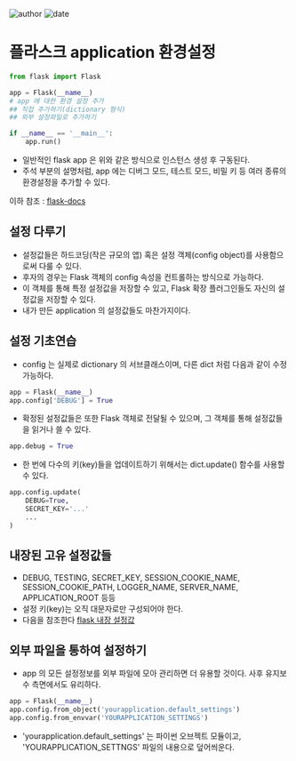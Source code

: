 ﻿![author](https://img.shields.io/badge/author-daesungRa-lightgray.svg?style=flat-square)
![date](https://img.shields.io/badge/date-190503-lightgray.svg?style=flat-square)

# 플라스크 application 환경설정

```python
from flask import Flask

app = Flask(__name__)
# app 에 대한 환경 설정 추가
## 직접 추가하기(dictionary 형식)
## 외부 설정파일로 추가하기

if __name__ == '__main__':
	app.run()
```

- 일반적인 flask app 은 위와 같은 방식으로 인스턴스 생성 후 구동된다.
- 주석 부분의 설명처럼, app 에는 디버그 모드, 테스트 모드, 비밀 키 등 여러 종류의 환경설정을 추가할 수 있다.

이하 참조 : [flask-docs](https://flask-docs-kr.readthedocs.io/ko/latest/config.html)

## 설정 다루기

- 설정값들은 하드코딩(작은 규모의 앱) 혹은 설정 객체(config object)를 사용함으로써 다룰 수 있다.
- 후자의 경우는 Flask 객체의 config 속성을 컨트롤하는 방식으로 가능하다.
- 이 객체를 통해 특정 설정값을 저장할 수 있고, Flask 확장 플러그인들도 자신의 설정값을 저장할 수 있다.
- 내가 만든 application 의 설정값들도 마찬가지이다.

## 설정 기초연습

- config 는 실제로 dictionary 의 서브클래스이며, 다른 dict 처럼 다음과 같이 수정 가능하다.

```python
app = Flask(__name__)
app.config['DEBUG'] = True
```

- 확정된 설정값들은 또한 Flask 객체로 전달될 수 있으며, 그 객체를 통해 설정값들을 읽거나 쓸 수 있다.

```python
app.debug = True
```

- 한 번에 다수의 키(key)들을 업데이트하기 위해서는 dict.update() 함수를 사용할 수 있다.

```python
app.config.update(
	DEBUG=True,
	SECRET_KEY='...'
	...
)
```

## 내장된 고유 설정값들

- DEBUG, TESTING, SECRET_KEY, SESSION_COOKIE_NAME, SESSION_COOKIE_PATH, LOGGER_NAME, SERVER_NAME, APPLICATION_ROOT 등등
- 설정 키(key)는 오직 대문자로만 구성되어야 한다.
- 다음을 참조한다
[flask 내장 설정값](https://flask-docs-kr.readthedocs.io/ko/latest/config.html#id3)

## 외부 파일을 통하여 설정하기

- app 의 모든 설정정보를 외부 파일에 모아 관리하면 더 유용할 것이다. 사후 유지보수 측면에서도 유리하다.

```python
app = Flask(__name__)
app.config.from_object('yourapplication.default_settings')
app.config.from_envvar('YOURAPPLICATION_SETTINGS')
```

- 'yourapplication.default_settings' 는 파이썬 오브젝트 모듈이고, 'YOURAPPLICATION_SETTNGS' 파일의 내용으로 덮어씌운다.






